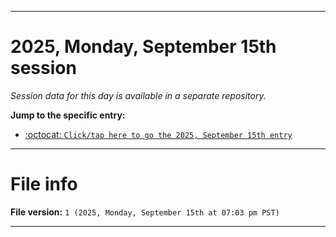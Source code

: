 
***

# 2025, Monday, September 15th session

_Session data for this day is available in a separate repository._

**Jump to the specific entry:**

- [:octocat: `Click/tap here to go the 2025, September 15th entry`](https://github.com/seanpm2001/SeansLifeArchive_Images_TinyTower_Y2025/tree/SeansLifeArchive_Images_TinyTower_Y2025_Main-dev/2025/09_September/15/)

***

# File info

**File version:** `1 (2025, Monday, September 15th at 07:03 pm PST)`

***
